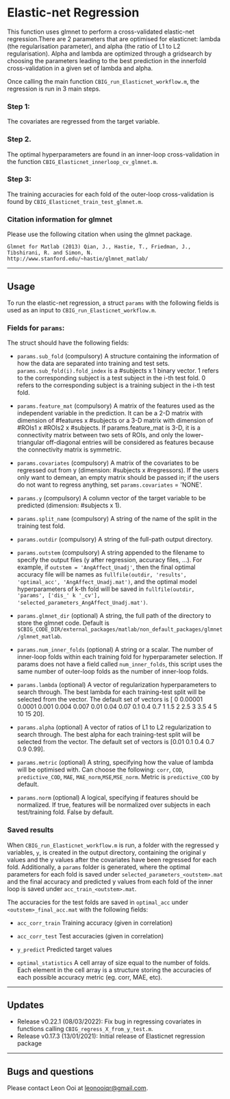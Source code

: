 # Elastic-net Regression

This function uses glmnet to perform a cross-validated elastic-net regression.There are 2 parameters that are optimised for elasticnet: lambda (the regularisation parameter), and alpha (the ratio of L1 to L2 regularisation). Alpha and lambda are optimized through a gridsearch by choosing the parameters leading to the best prediction in the innerfold cross-validation in a given set of lambda and alpha.

Once calling the main function `CBIG_run_Elasticnet_workflow.m`, the regression is run in 3 main steps.
### Step 1:
The covariates are regressed from the target variable.
### Step 2.
The optimal hyperparameters are found in an inner-loop cross-validation in the function `CBIG_Elasticnet_innerloop_cv_glmnet.m`.
### Step 3:
The training accuracies for each fold of the outer-loop cross-validation is found by `CBIG_Elasticnet_train_test_glmnet.m`.

### Citation information for glmnet

Please use the following citation when using the glmnet package.

```
Glmnet for Matlab (2013) Qian, J., Hastie, T., Friedman, J., Tibshirani, R. and Simon, N.
http://www.stanford.edu/~hastie/glmnet_matlab/
```

----

## Usage

To run the elastic-net regression, a struct `params` with the following fields is used as an input to `CBIG_run_Elasticnet_workflow.m`.

### Fields for `params`:
The struct should have the following fields:

   - `params.sub_fold` (compulsory)
     A structure containing the information of how the data are separated into training and test sets. `params.sub_fold(i).fold_index` is a #subjects x 1 binary vector. 1 refers to the corresponding subject is a test subject in the i-th test fold. 0 refers to the corresponding subject is a training subject in the i-th test fold.

   - `params.feature_mat` (compulsory)
     A matrix of the features used as the independent variable in the prediction. It can be a 2-D matrix with dimension of #features x #subjects or a 3-D matrix with dimension of #ROIs1 x #ROIs2 x #subjects. If params.feature_mat is 3-D, it is a connectivity matrix between two sets of ROIs, and only the lower-triangular off-diagonal entries will be considered as features because the connectivity matrix is symmetric.

   - `params.covariates` (compulsory)
     A matrix of the covariates to be regressed out from y (dimension: #subjects x #regressors). If the users only want to demean, an empty matrix should be passed in; if the users do not want to regress anything, set `params.covariates` = 'NONE'.

   - `params.y` (compulsory)
     A column vector of the target variable to be predicted (dimension: #subjects x 1).

   - `params.split_name` (compulsory)
     A string of the name of the split in the training test fold.

   - `params.outdir` (compulsory)
     A string of the full-path output directory.
 
   - `params.outstem` (compulsory)
     A string appended to the filename to specify the output files (y after regression, accuracy files, ...). For example, if `outstem = 'AngAffect_Unadj'`, then the final optimal accuracy file will be names as `fullfile(outdir, 'results', 'optimal_acc', 'AngAffect_Unadj.mat')`, and the optimal model hyperparameters of k-th fold will be saved in `fullfile(outdir, 'params', ['dis_' k '_cv'], 'selected_parameters_AngAffect_Unadj.mat')`.

   - `params.glmnet_dir` (optional)
     A string, the full path of the directory to store the glmnet code. Default is `$CBIG_CODE_DIR/external_packages/matlab/non_default_packages/glmnet/glmnet_matlab`.

   - `params.num_inner_folds` (optional)
     A string or a scalar. The number of inner-loop folds within each training fold for hyperparameter selection. If params does not have a field called `num_inner_folds`, this script uses the same number of outer-loop folds as the number of inner-loop folds.

   - `params.lambda` (optional)
     A vector of regularization hyperparameters to search through. The best lambda for each training-test split will be selected from the vector. The default set of vectors is [ 0 0.00001 0.0001 0.001 0.004 0.007 0.01 0.04 0.07 0.1 0.4 0.7 1 1.5 2 2.5 3 3.5 4 5 10 15 20].

   - `params.alpha` (optional)
     A vector of ratios of L1 to L2 regularization to search through. The best alpha for each training-test split will be selected from the vector. The default set of vectors is [0.01 0.1 0.4 0.7 0.9 0.99].

   - `params.metric` (optional)
     A string, specifying how the value of lambda will be optimised with. Can choose the following: `corr`, `COD`, `predictive_COD`, `MAE`, `MAE_norm`,`MSE`,`MSE_norm`. Metric is `predictive_COD` by default.

   - `params.norm` (optional)
     A logical, specifying if features should be normalized. If true, features will be normalized over subjects in each test/training fold. False by default.


### Saved results

When `CBIG_run_Elasticnet_workflow.m` is run, a folder with the regressed y variables, `y`, is created in the output directory, containing the original y values and the y values after the covariates have been regressed for each fold. Additionally, a `params` folder is generated, where the optimal parameters for each fold is saved under `selected_parameters_<outstem>.mat` and the final accuracy and predicted y values from each fold of the inner loop is saved under `acc_train_<outstem>.mat`.

The accuracies for the test folds are saved in `optimal_acc` under `<outstem>_final_acc.mat` with the following fields: 

   - `acc_corr_train`
     Training accuracy (given in correlation)

   - `acc_corr_test`
     Test accuracies (given in correlation)

   - `y_predict` 
     Predicted target values

   - `optimal_statistics`
     A cell array of size equal to the number of folds. Each element in the cell array is a structure storing the accuracies of each possible accuracy metric (eg. corr, MAE, etc).

----
## Updates

- Release v0.22.1 (08/03/2022): Fix bug in regressing covariates in functions calling `CBIG_regress_X_from_y_test.m`.
- Release v0.17.3 (13/01/2021): Initial release of Elasticnet regression package

----
## Bugs and questions
Please contact Leon Ooi at leonooiqr@gmail.com.
